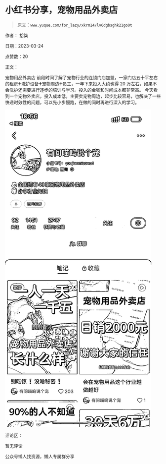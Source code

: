 # 小红书分享，宠物用品外卖店

> 原文：[`www.yuque.com/for_lazy/xkrm14/lv0dgbsghk21go0t`](https://www.yuque.com/for_lazy/xkrm14/lv0dgbsghk21go0t)



作者： 拾柒



日期：2023-03-24



点赞数：20



正文：



宠物用品外卖店 前段时间了解了宠物行业的连锁门店加盟，一家门店五十平左右的租房➕洗护设备➕宠物周边➕员工，一年下来投入大约也得 20 万左右，如果不会洗护还需要进行逐步的培训与学习。投入的金钱和时间成本都非常高。 今天看到一个宠物外卖店，投入成本低，主要卖宠物周边，起步比较容易，也解决了一些快递时效性的问题，可以先小步慢跑，在做的同时再进行深入的学习。



![](img/b8dcebf320005d401e612776472b578f.png)  

评论区：



暂无评论



公众号懒人找资源，懒人专属群分享

